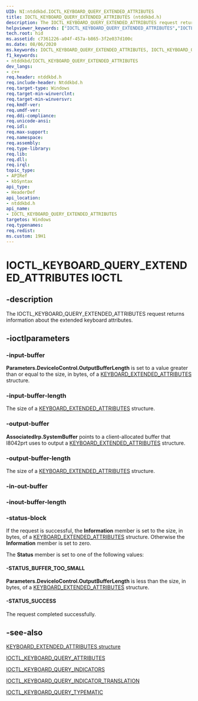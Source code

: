 ```yaml
---
UID: NI:ntddkbd.IOCTL_KEYBOARD_QUERY_EXTENDED_ATTRIBUTES
title: IOCTL_KEYBOARD_QUERY_EXTENDED_ATTRIBUTES (ntddkbd.h)
description: The IOCTL_KEYBOARD_QUERY_EXTENDED_ATTRIBUTES request returns information about the extended keyboard attributes.
helpviewer_keywords: ["IOCTL_KEYBOARD_QUERY_EXTENDED_ATTRIBUTES","IOCTL_KEYBOARD_QUERY_EXTENDED_ATTRIBUTES control","IOCTL_KEYBOARD_QUERY_EXTENDED_ATTRIBUTES control code [Human Input Devices]","hid.ioctl_keyboard_query_extended_attributes2","ntddkbd/IOCTL_KEYBOARD_QUERY_EXTENDED_ATTRIBUTES"]
tech.root: hid
ms.assetid: c7361226-a04f-457a-b865-3f2e037d100c
ms.date: 08/06/2020
ms.keywords: IOCTL_KEYBOARD_QUERY_EXTENDED_ATTRIBUTES, IOCTL_KEYBOARD_QUERY_EXTENDED_ATTRIBUTES control, IOCTL_KEYBOARD_QUERY_EXTENDED_ATTRIBUTES control code [Human Input Devices], hid.ioctl_keyboard_query_extended_attributes2, ntddkbd/IOCTL_KEYBOARD_QUERY_EXTENDED_ATTRIBUTES
f1_keywords:
- ntddkbd/IOCTL_KEYBOARD_QUERY_EXTENDED_ATTRIBUTES
dev_langs:
- c++
req.header: ntddkbd.h
req.include-header: Ntddkbd.h
req.target-type: Windows
req.target-min-winverclnt: 
req.target-min-winversvr: 
req.kmdf-ver: 
req.umdf-ver: 
req.ddi-compliance: 
req.unicode-ansi: 
req.idl: 
req.max-support: 
req.namespace: 
req.assembly: 
req.type-library: 
req.lib: 
req.dll: 
req.irql: 
topic_type:
- APIRef
- kbSyntax
api_type:
- HeaderDef
api_location:
- ntddkbd.h
api_name:
- IOCTL_KEYBOARD_QUERY_EXTENDED_ATTRIBUTES
targetos: Windows
req.typenames: 
req.redist: 
ms.custom: 19H1
---
```


# IOCTL_KEYBOARD_QUERY_EXTENDED_ATTRIBUTES IOCTL

## -description

The IOCTL_KEYBOARD_QUERY_EXTENDED_ATTRIBUTES request returns information about the extended keyboard attributes.

## -ioctlparameters

### -input-buffer

**Parameters.DeviceIoControl.OutputBufferLength** is set to a value greater than or equal to the size, in bytes, of a [KEYBOARD_EXTENDED_ATTRIBUTES](ns-ntddkbd-keyboard_extended_attributes.md) structure.

### -input-buffer-length

The size of a [KEYBOARD_EXTENDED_ATTRIBUTES](ns-ntddkbd-keyboard_extended_attributes.md) structure.

### -output-buffer

**AssociatedIrp.SystemBuffer** points to a client-allocated buffer that I8042prt uses to output a [KEYBOARD_EXTENDED_ATTRIBUTES](ns-ntddkbd-keyboard_extended_attributes.md) structure.

### -output-buffer-length

The size of a [KEYBOARD_EXTENDED_ATTRIBUTES](ns-ntddkbd-keyboard_extended_attributes.md) structure.

### -in-out-buffer

### -inout-buffer-length

### -status-block

If the request is successful, the **Information** member is set to the size, in bytes, of a [KEYBOARD_EXTENDED_ATTRIBUTES](ns-ntddkbd-keyboard_extended_attributes.md) structure. Otherwise the **Information** member is set to zero.

The **Status** member is set to one of the following values:

#### -STATUS_BUFFER_TOO_SMALL

**Parameters.DeviceIoControl.OutputBufferLength** is less than the size, in bytes, of a [KEYBOARD_EXTENDED_ATTRIBUTES](ns-ntddkbd-keyboard_extended_attributes.md) structure.

#### -STATUS_SUCCESS

The request completed successfully.

## -see-also

[KEYBOARD_EXTENDED_ATTRIBUTES structure](ns-ntddkbd-keyboard_extended_attributes.md)

[IOCTL_KEYBOARD_QUERY_ATTRIBUTES](ni-ntddkbd-ioctl_keyboard_query_attributes.md)

[IOCTL_KEYBOARD_QUERY_INDICATORS](ni-ntddkbd-ioctl_keyboard_query_indicators.md)

[IOCTL_KEYBOARD_QUERY_INDICATOR_TRANSLATION](ni-ntddkbd-ioctl_keyboard_query_indicator_translation.md)

[IOCTL_KEYBOARD_QUERY_TYPEMATIC](ni-ntddkbd-ioctl_keyboard_query_typematic.md)